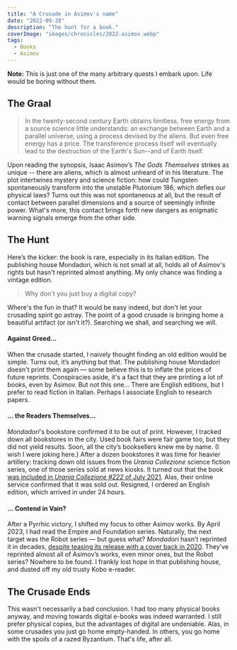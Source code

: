 ```yaml
---
title: "A Crusade in Asimov's name"
date: "2022-09-28"
description: "The hunt for a book."
coverImage: "images/chronicles/2022-asimov.webp"
tags:
  - Books
  - Asimov
---
```


**Note:** This is just one of the many arbitrary quests I embark upon. Life would be boring without them.

## The Graal

> In the twenty-second century Earth obtains limitless, free energy from a source science little understands: an exchange between Earth and a parallel universe, using a process devised by the aliens. But even free energy has a price. The transference process itself will eventually lead to the destruction of the Earth's Sun--and of Earth itself.

Upon reading the synopsis, Isaac Asimov’s _The Gods Themselves_ strikes as unique -- there are aliens, which is almost unheard of in his literature. The plot intertwines mystery and science fiction: how could Tungsten spontaneously transform into the unstable Plutonium 186, which defies our physical laws? Turns out this was not spontaneous at all, but the result of contact between parallel dimensions and a source of seemingly infinite power. What's more, this contact brings forth new dangers as enigmatic warning signals emerge from the other side.

## The Hunt

Here’s the kicker: the book is rare, especially in its Italian edition. The publishing house Mondadori, which is not small at all, holds all of Asimov's rights but hasn't reprinted almost anything. My only chance was finding a vintage edition.

> Why don't you just buy a digital copy?

Where's the fun in that? It would be easy indeed, but don't let your crusading spirit go astray. The point of a good crusade is bringing home a beautiful artifact (or isn't it?). Searching we shall, and searching we will.

#### Against Greed...

When the crusade started, I naively thought finding an old edition would be simple. Turns out, it’s anything but that. The publishing house Mondadori doesn't print them again — some believe this is to inflate the prices of future reprints. Conspiracies aside, it's a fact that they are printing a lot of books, even by Asimov. But not this one...
There are English editions, but I prefer to read fiction in Italian. Perhaps I associate English to research papers.

#### ... the Readers Themselves...

_Mondadori_'s bookstore confirmed it to be out of print. However, I tracked down all bookstores in the city. Used book fairs were fair game too, but they did not yield results. Soon, all the city’s booksellers knew me by name. (I wish I were joking here.)
After a dozen bookstores it was time for heavier artillery: tracking down old issues from the _Urania Collezione_ science fiction series, one of those series sold at news kiosks. It turned out that the book [was included in _Urania Collezione #222_ of July 2021](https://arretrati.mondadori.it/privati/fascicolo-n-20210222-di-urania-collezione.html). Alas, their online service confirmed that it was sold out.
Resigned, I ordered an English edition, which arrived in under 24 hours.

#### ... Contend in Vain?

After a Pyrrhic victory, I shifted my focus to other Asimov works. By April 2023, I had read the Empire and Foundation series. Naturally, the next target was the Robot series — but guess what?
_Mondadori_ hasn’t reprinted it in decades, [despite teasing its release with a cover back in 2020](https://www.facebook.com/oscarmondadorivault/posts/lettori-di-asimov-per-celebrare-il-centenario-della-nascita-dellimmenso-isaac-as/2694808057412598/?locale=it_IT). They’ve reprinted almost all of Asimov’s works, even minor ones, but the Robot series? Nowhere to be found. I frankly lost hope in that publishing house, and dusted off my old trusty Kobo e-reader.

## The Crusade Ends

This wasn't necessarily a bad conclusion. I had too many physical books anyway, and moving towards digital e-books was indeed warranted. I still prefer physical copies, but the advantages of digital are undeniable.
Alas, in some crusades you just go home empty-handed. In others, you go home with the spoils of a razed Byzantium. That's life, after all.
